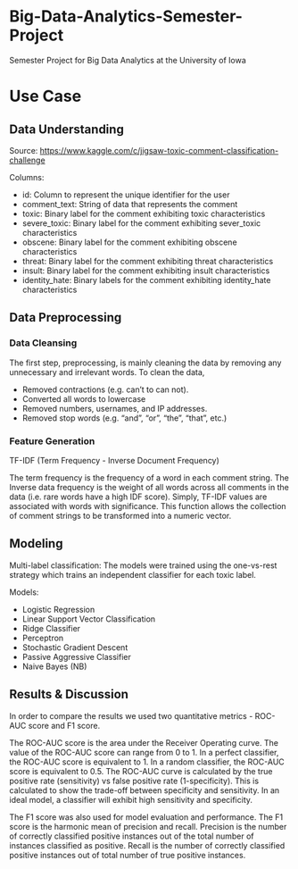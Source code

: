 # Big-Data-Analytics-Semester-Project
Semester Project for  Big Data Analytics at the University of Iowa

# Use Case 

## Data Understanding
Source: https://www.kaggle.com/c/jigsaw-toxic-comment-classification-challenge

Columns:
- id: Column to represent the unique identifier for the user
- comment_text: String of data that represents the comment
- toxic: Binary label for the comment exhibiting toxic characteristics
- severe_toxic: Binary label for the comment exhibiting sever_toxic characteristics
- obscene: Binary label for the comment exhibiting obscene characteristics
- threat: Binary label for the comment exhibiting threat characteristics
- insult: Binary label for the comment exhibiting insult characteristics
- identity_hate: Binary labels for the comment exhibiting identity_hate characteristics

## Data Preprocessing

### Data Cleansing 

The first step, preprocessing, is mainly cleaning the data by removing any unnecessary and irrelevant words. To clean the data,
- Removed contractions (e.g. can’t to can not).
- Converted all words to lowercase
- Removed numbers, usernames, and IP addresses.
- Removed stop words (e.g. “and”, “or”, “the”, “that”, etc.)

### Feature Generation

TF-IDF (Term Frequency - Inverse Document Frequency)

The term frequency is the frequency of a word in each comment string. The Inverse data frequency is the weight of all words across all comments in the data (i.e. rare words have a high IDF score). Simply, TF-IDF values are associated with words with significance. This function allows the collection of comment strings to be transformed into a numeric vector.

## Modeling 

Multi-label classification:
The models were trained using the one-vs-rest strategy which trains an independent classifier for each toxic label. 

Models:
- Logistic Regression
- Linear Support Vector Classification
- Ridge Classifier
- Perceptron
- Stochastic Gradient Descent
- Passive Aggressive Classifier
- Naive Bayes (NB)

## Results & Discussion

In order to compare the results we used two quantitative metrics - ROC-AUC score and F1 score. 

The ROC-AUC score is the area under the Receiver Operating curve. The value of the ROC-AUC score can range from 0 to 1. In a perfect classifier, the ROC-AUC score is equivalent to 1. In a random classifier, the ROC-AUC score is equivalent to 0.5. The ROC-AUC curve is calculated by the true positive rate (sensitivity) vs false positive rate (1-specificity). This is calculated to show the trade-off between specificity and sensitivity. In an ideal model, a classifier will exhibit high sensitivity and specificity. 

The F1 score was also used for model evaluation and performance. The F1 score is the harmonic mean of precision and recall. Precision is the number of correctly classified positive instances out of the total number of instances classified as positive. Recall is the number of correctly classified positive instances out of total number of true positive instances.

